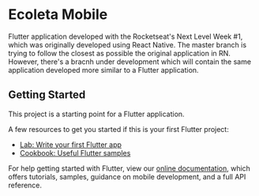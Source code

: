# Ecoleta Mobile

Flutter application developed with the Rocketseat's Next Level Week #1, which was originally developed using React Native.
The master branch is trying to follow the closest as possible the original application in RN. However, there's a bracnh under development which will contain the same application developed more similar to a Flutter application.

## Getting Started

This project is a starting point for a Flutter application.

A few resources to get you started if this is your first Flutter project:

- [Lab: Write your first Flutter app](https://flutter.dev/docs/get-started/codelab)
- [Cookbook: Useful Flutter samples](https://flutter.dev/docs/cookbook)

For help getting started with Flutter, view our
[online documentation](https://flutter.dev/docs), which offers tutorials,
samples, guidance on mobile development, and a full API reference.
